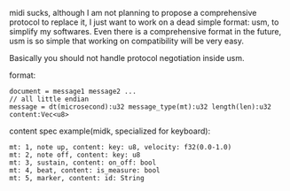 midi sucks, although I am not planning to propose a comprehensive protocol to replace it,
I just want to work on a dead simple format: usm, to simplify my softwares.
Even there is a comprehensive format in the future,
usm is so simple that working on compatibility will be very easy.

Basically you should not handle protocol negotiation inside usm.

format:

```
document = message1 message2 ...
// all little endian
message = dt(microsecond):u32 message_type(mt):u32 length(len):u32 content:Vec<u8>
```

content spec example(midk, specialized for keyboard):

```
mt: 1, note up, content: key: u8, velocity: f32(0.0-1.0)
mt: 2, note off, content: key: u8
mt: 3, sustain, content: on_off: bool
mt: 4, beat, content: is_measure: bool
mt: 5, marker, content: id: String
```
